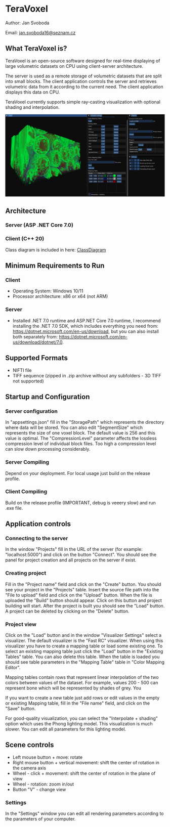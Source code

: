 # TeraVoxel

 Author: Jan Svoboda

 Email: jan.svoboda16@seznam.cz

## What TeraVoxel is?

TeraVoxel is an open-source software designed for real-time displaying of large volumetric datasets on CPU using client-server architecture. 

The server is used as a remote storage of volumetric datasets that are split into small blocks. The client application controls the server and retrieves volumetric data from it according to the current need. The client application displays this data on CPU.

TeraVoxel currently supports simple ray-casting visualization with optional shading and interpolation.

![Screenshot](/doc/images/windows.png)

## Architecture 
### Server (ASP .NET Core 7.0)
### Client (C++ 20)
Class diagram is included in here: [ClassDiagram](doc/TeraVoxelClientClassDiagram.html)

## Minimum Requirements to Run
### Client
* Operating System: Windows 10/11
* Processor architecture: x86 or x64 (not ARM)

### Server
* Installed .NET 7.0 runtime and ASP.NET Core 7.0 runtime, I recommend installing the .NET 7.0 SDK, which includes everything you need from: https://dotnet.microsoft.com/en-us/download, but you can also install both separately from: https://dotnet.microsoft.com/en-us/download/dotnet/7.0. 

## Supported Formats
* NIFTI file
* TIFF sequence (zipped in .zip archive without any subfolders - 3D TIFF not supported)

## Startup and Configuration 
### Server configuration 
In "appsettings.json" fill in the "StoragePath" which represents the directory where data will be stored. You can also edit "SegmentSize" which represents the size of one voxel block.
The default value is 256 and this value is optimal. The "CompressionLevel" parameter affects the lossless compression level of individual block files. Too high a compression level can slow down processing considerably. 

### Server Compiling
Depend on your deployment. For local usage just build on the release profile.

### Client Compiling
Build on the release profile (IMPORTANT, debug is veeery slow) and run .exe file.

## Application controls
### Connecting to the server
In the window "Projects" fill in the URL of the server (for example: "localhost:5000") and click on the button "Connect". You should see the panel for project creation and all projects on the server if exist.

### Creating project
Fill in the "Project name" field and click on the "Create" button. You should see your project in the "Projects" table. Insert the source file path into the "File to upload" field and click on the "Upload" button. When the file is uploaded the "Build" button should appear. Click on this button and project building will start. After the project is built you should see the "Load" button. A project can be deleted by clicking on the "Delete" button. 

### Project view
Click on the "Load" button and in the window "Visualizer Settings" select a visualizer. The default visualizer is the "Fast RC" visualizer. When using this visualizer you have to create a mapping table or load some existing one. To select an existing mapping table just click the "Load" button in the "Existing Tables" table. You can also delete this table. 
When the table is loaded you should see table parameters in the "Mapping Table" table in "Color Mapping Editor". 

Mapping tables contain rows that represent linear interpolation of the two colors between values of the dataset. For example, values 200 - 500 can represent bone which will be represented by shades of grey. You 

If you want to create a new table just add rows or edit values in the empty or existing Mapping table, fill in the "File name" field, and click on the "Save" button.

For good-quality visualization, you can select the "Interpolate + shading" option which uses the Phong lighting model. This visualization is much slower. You can edit all parameters for this lighting model.

## Scene controls
* Left mouse button + move: rotate
* Right mouse button + vertical movement: shift the center of rotation in the camera axis
* Wheel - click + movement: shift the center of rotation in the plane of view
* Wheel - rotation: zoom in/out
* Button "V" - change view

### Settings 
In the "Settings" window you can edit all rendering parameters according to the parameters of your computer. 

